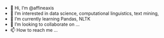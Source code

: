 - 👋 Hi, I’m @affineaxis
- 👀 I’m interested in data science, computational linguistics, text mining, 
- 🌱 I’m currently learning Pandas, NLTK
- 💞️ I’m looking to collaborate on ...
- 📫 How to reach me ...

<!---
affineaxis/affineaxis is a ✨ special ✨ repository because its `README.md` (this file) appears on your GitHub profile.
You can click the Preview link to take a look at your changes.
--->
